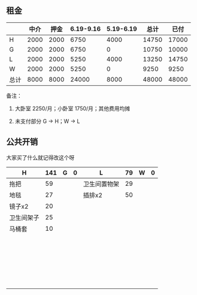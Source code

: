 ## 租金

|      | 中介 | 押金 | 6.19-9.16 | 5.19-6.19 | 总计  | 已付  |
| ---- | ---- | ---- | --------- | --------- | ----- | ----- |
| H    | 2000 | 2000 | 6750      | 4000      | 14750 | 17000 |
| G    | 2000 | 2000 | 6750      | 0         | 10750 | 10000  |
| L    | 2000 | 2000 | 5250      | 4000      | 13250 | 14750 |
| W    | 2000 | 2000 | 5250      | 0         | 9250  | 9250  |
| 总计 | 8000 | 8000 | 24000     | 8000      | 48000 | 48000 |

备注：

1. 大卧室 2250/月；小卧室 1750/月；其他费用均摊

2. 未支付部分 G → H；W → L



## 公共开销

大家买了什么就记得改这个呀

| H          | 141  | G    | 0    | L    | 79    | W    | 0    |
| ---------- | ---- | ---- | ---- | ---- | ---- | ---- | ---- |
| 拖把       | 59   |      |      | 卫生间置物架     | 29     |      |      |
| 地毯       | 27   |      |      | 插排x2     | 50     |      |      |
| 镜子x2       | 20   |      |      |      |      |      |      |
| 卫生间架子 | 25   |      |      |      |      |      |      |
| 马桶套     | 10   |      |      |      |      |      |      |
|            |      |      |      |      |      |      |      |
|            |      |      |      |      |      |      |      |
|            |      |      |      |      |      |      |      |
|            |      |      |      |      |      |      |      |
|            |      |      |      |      |      |      |      |
|            |      |      |      |      |      |      |      |
|            |      |      |      |      |      |      |      |
|            |      |      |      |      |      |      |      |
|            |      |      |      |      |      |      |      |
|            |      |      |      |      |      |      |      |
|            |      |      |      |      |      |      |      |
|            |      |      |      |      |      |      |      |
|            |      |      |      |      |      |      |      |
|            |      |      |      |      |      |      |      |
|            |      |      |      |      |      |      |      |
|            |      |      |      |      |      |      |      |
|            |      |      |      |      |      |      |      |
|            |      |      |      |      |      |      |      |
|            |      |      |      |      |      |      |      |
|            |      |      |      |      |      |      |      |
|            |      |      |      |      |      |      |      |
|            |      |      |      |      |      |      |      |
|            |      |      |      |      |      |      |      |
|            |      |      |      |      |      |      |      |
